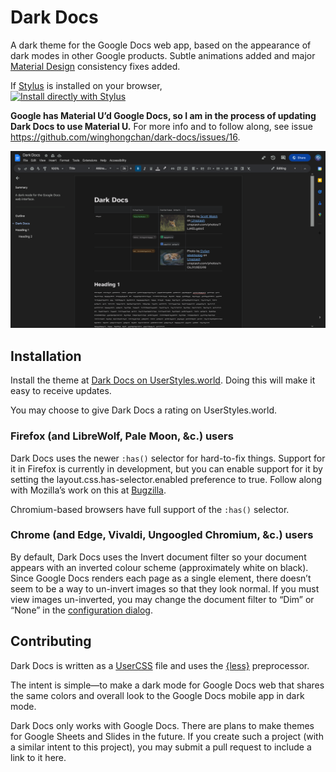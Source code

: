 # Dark Docs
A dark theme for the Google Docs web app, based on the appearance of dark modes in other Google products. Subtle animations added and major [Material Design](https://m3.material.io/) consistency fixes added. 

If [Stylus](https://github.com/openstyles/stylus/) is installed on your browser,\
[![Install directly with Stylus](https://img.shields.io/badge/Install%20directly%20with-Stylus-238b8b.svg)](https://userstyles.world/api/style/2597.user.css)

**Google has Material U’d Google Docs, so I am in the process of updating Dark Docs to use Material U.** For more info and to follow along, see issue https://github.com/winghongchan/dark-docs/issues/16.

![](https://github.com/winghongchan/dark-docs/blob/main/Screenshot%202023-03-17%20at%2023-01-28%20Dark%20Docs.png?raw=true)

## Installation

Install the theme at [Dark Docs on UserStyles.world](https://userstyles.world/style/2597/dark-docs). Doing this will make it easy to receive updates. 

You may choose to give Dark Docs a rating on UserStyles.world. 

### Firefox (and LibreWolf, Pale Moon, &c.) users
Dark Docs uses the newer `:has()` selector for hard-to-fix things. Support for it in Firefox is currently in development, but you can enable support for it by setting the layout.css.has-selector.enabled preference to true. Follow along with Mozilla’s work on this at [Bugzilla](https://bugzilla.mozilla.org/show_bug.cgi?id=418039). 

Chromium-based browsers have full support of the `:has()` selector. 

### Chrome (and Edge, Vivaldi, Ungoogled Chromium, &c.) users
By default, Dark Docs uses the Invert document filter so your document appears with an inverted colour scheme (approximately white on black). Since Google Docs renders each page as a single <canvas> element, there doesn’t seem to be a way to un-invert images so that they look normal. If you must view images un-inverted, you may change the document filter to “Dim” or “None” in the [configuration dialog](https://github.com/openstyles/stylus/wiki/UserCSS#how-do-i-customize-usercss). 

## Contributing

Dark Docs is written as a [UserCSS](https://github.com/openstyles/stylus/wiki/Writing-UserCSS) file and uses the [{less}](https://lesscss.org/) preprocessor. 

The intent is simple—to make a dark mode for Google Docs web that shares the same colors and overall look to the Google Docs mobile app in dark mode. 

Dark Docs only works with Google Docs. There are plans to make themes for Google Sheets and Slides in the future. If you create such a project (with a similar intent to this project), you may submit a pull request to include a link to it here.

